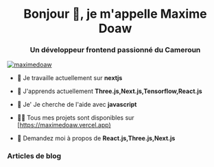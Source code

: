<h1 align="center">Bonjour 👋, je m'appelle Maxime Doaw</h1>
<h3 align="center">Un développeur frontend passionné du Cameroun</h3>

<p align="left"> <a href= "https://github.com/ryo-ma/github-profile-trophy"><img src="https://github-profile-trophy.vercel.app/?username=maximedoaw" alt="maximedoaw" / ></a> </p>

- 🔭 Je travaille actuellement sur **nextjs**

- 🌱 J'apprends actuellement **Three.js,Next.js,Tensorflow,React.js**

- 🤝 Je' Je cherche de l'aide avec **javascript**

- 👨‍💻 Tous mes projets sont disponibles sur [[https://maximedoaw.vercel.app)](https://maximedoaw.vercel.app
  )

- 💬 Demandez moi à propos de **React.js,Three.js,Next.js**

### Articles de blog
<!-- BLOG-POST-LIST:START -->
<!-- BLOG-POST-LIST:END - ->

<h3 align="left">Connectez-vous avec moi :</h3>
<p align="left">
<a href="https://dev.to/maxime doaw" target="blank"><img align="center" src="https://raw.githubusercontent.com/rahuldkjain/github-profile-readme-generator/master/src/images/icons/Social/devto.svg" alt="maxime doaw" height= "30" width="40" /></a>
<a href="https://twitter.com/maximedoaw" target="blank"><img align="center" src="https://raw .githubusercontent.com/rahuldkjain/github-profile-readme-generator/master/src/images/icons/Social/twitter.svg" alt="maximedoaw" height="30" width="40" /></a>
<a href="https://linkedin.com/in/maximedoaw" target="blank"><img align="center" src="https://raw.githubusercontent.com/rahuldkjain/github-profile-readme -generator/master/src/images/icons/Social/linked-in-alt.svg" alt="maximedoaw" height="30" width="40" /></a>
<a href="https:/ /fb.com/viktor licht" target="blank"><img align="center" src="https://raw.githubusercontent.com/rahuldkjain/github-profile-readme-generator/master/src/images/ icons/Social/facebook.svg" alt="viktor licht" height="30" width="40" /></a>
<a href="https://discord.gg/maxime doaw" target="blank "><img align="center" src="https://raw.githubusercontent.com/rahuldkjain/github-profile-readme-generator/master/src/images/icons/Social/discord.svg" alt="maxime doaw" height="30" width="40" /></a>
</p>

<h3 align="left">Langues et outils :</h3>
<h1 align="center">Bonjour 👋, je m'appelle Maxime Doaw</h1>
<h3 align="center">Un développeur frontend passionné du Cameroun</h3>

<p align="left"> <a href= "https://github.com/ryo-ma/github-profile-trophy"><img src="https://github-profile-trophy.vercel.app/?username=maximedoaw" alt="maximedoaw" / ></a> </p>

- 🔭 Je travaille actuellement sur **nextjs**

- 🌱 J'apprends actuellement **Three.js,Next.js,Tensorflow,React.js**

- 🤝 Je' Je cherche de l'aide avec **javascript**

- 👨‍💻 Tous mes projets sont disponibles sur [https://vercel.com/maximedoaw/portfolio](https://vercel.com/maximedoaw/portfolio)

- 💬 Demandez moi à propos de **React.js,Three.js,Next.js,Tensorflow**

### Articles de blog
<!-- BLOG-POST-LIST:START -->
<!-- BLOG-POST-LIST:END - ->

<h3 align="left">Connectez-vous avec moi :</h3>
<p align="left">
<a href="https://dev.to/maxime doaw" target="blank"><img align="center" src="https://raw.githubusercontent.com/rahuldkjain/github-profile-readme-generator/master/src/images/icons/Social/devto.svg" alt="maxime doaw" height= "30" width="40" /></a>
<a href="https://twitter.com/maximedoaw" target="blank"><img align="center" src="https://raw .githubusercontent.com/rahuldkjain/github-profile-readme-generator/master/src/images/icons/Social/twitter.svg" alt="maximedoaw" height="30" width="40" /></a>
<a href="https://linkedin.com/in/maximedoaw" target="blank"><img align="center" src="https://raw.githubusercontent.com/rahuldkjain/github-profile-readme -generator/master/src/images/icons/Social/linked-in-alt.svg" alt="maximedoaw" height="30" width="40" /></a>
<a href="https:/ /fb.com/viktor licht" target="blank"><img align="center" src="https://raw.githubusercontent.com/rahuldkjain/github-profile-readme-generator/master/src/images/ icons/Social/facebook.svg" alt="viktor licht" height="30" width="40" /></a>
<a href="https://discord.gg/maxime doaw" target="blank "><img align="center" src="https://raw.githubusercontent.com/rahuldkjain/github-profile-readme-generator/master/src/images/icons/Social/discord.svg" alt="maxime doaw" height="30" width="40" /></a>
</p>

<h3 align="left">Langues et outils :</h3>
<p align="left"> <a href="https://www.w3schools.com/css/" target="_blank" rel="noreferrer"> <img src="https://raw.githubusercontent. com/devicons/devicon/master/icons/css3/css3-original-wordmark.svg" alt="css3" width="40" height="40"/> </a> <a href="https:// www.djangoproject.com/" target="_blank" rel="noreferrer"> <img src="https://cdn.worldvectorlogo.com/logos/django.svg" alt="django" width="40" hauteur ="40"/> </a> <a href="https://www.figma.com/" target="_blank" rel="noreferrer"> <img src="https://www.vectorlogo. zone/logos/figma/figma-icon.svg" alt="figma" width="40" height="40"/> </a> <a href="https://firebase.google.com/" cible ="_blank" rel="noreferrer"> <img src="https://www.vectorlogo.zone/logos/firebase/firebase-icon.svg" alt="firebase" width="40" height="40" /> </a> <a href="https://git-scm.com/" target="_blank" rel="noreferrer"> <img src="https://www.vectorlogo.zone/logos/ git-scm/git-scm-icon.svg" alt="git" width="40" height="40"/> </a> <a href="https://www.w3.org/html/ " target="_blank" rel="noreferrer"> <img src="https://raw.githubusercontent.com/devicons/devicon/master/icons/html5/html5-original-wordmark.svg" alt="html5" width="40" height="40"/> </a> <a href="https://developer.mozilla.org/en-US/docs/Web/JavaScript" target="_blank" rel="noreferrer "> <img src="https://raw.githubusercontent.com/devicons/devicon/master/icons/javascript/javascript-original.svg" alt="javascript" width="40" height="40"/> </a> <a href="https://www.mongodb.com/" target="_blank" rel="noreferrer"> <img src="https://raw.githubusercontent.com/devicons/devicon/ master/icons/mongodb/mongodb-original-wordmark.svg" alt="mongodb" width="40" height="40"/> </a> <a href="https://www.mysql.com/ " target="_blank" rel="noreferrer"> <img src="https://raw.githubusercontent.com/devicons/devicon/master/icons/mysql/mysql-original-wordmark.svg" alt="mysql" width="40" height="40"/> </a> <a href="https://nextjs.org/" target="_blank" rel="noreferrer"> <img src="https://cdn.worldvectorlogo.com/logos/nextjs-2.svg" alt="nextjs" width="40" height="40"/> </a> <a href="https:/ /nodejs.org" target="_blank" rel="noreferrer"> <img src="https://raw.githubusercontent.com/devicons/devicon/master/icons/nodejs/nodejs-original-wordmark.svg" alt ="nodejs" width="40" height="40"/> </a> <a href="https://www.photoshop.com/fr" target="_blank" rel="noreferrer"> <img src="https://raw.githubusercontent.com/devicons/devicon/master/icons/photoshop/photoshop-line.svg" alt="photoshop" width="40" height="40"/> </a> <a href="https://www.python.org" target="_blank" rel="noreferrer"> <img src="https://raw.githubusercontent.com/devicons/devicon/master/icons/python /python-original.svg" alt="python" width="40" height="40"/> </a> <a href="https://reactjs.org/" target="_blank" rel=" noreferrer"> <img src="https://raw.githubusercontent.com/devicons/devicon/master/icons/react/react-original-wordmark.svg" alt="react" width="40" height="40 "/> </a> <a href="https://redux.js.org" target="_blank" rel="noreferrer"> <img src="https://raw.githubusercontent.com/devicons/ devicon/master/icons/redux/redux-original.svg" alt="redux" width="40" height="40"/> </a> <a href="https://tailwindcss.com/" cible ="_blank" rel="noreferrer"> <img src="https://www.vectorlogo.zone/logos/tailwindcss/tailwindcss-icon.svg" alt="tailwind" width="40" height="40" /> </a> <a href="https://www.tensorflow.org" target="_blank" rel="noreferrer"> <img src="https://www.vectorlogo.zone/logos/tensorflow /tensorflow-icon.svg" alt="tensorflow" width="40" height="40"/> </a> <a href="https://www.typescriptlang.org/" target="_blank" rel ="noreferrer"> <img src="https://raw.githubusercontent.com/devicons/devicon/master/icons/typescript/typescript-original.svg" alt="typescript" width="40" height="40"/> </a> </p>

<p><img align="center" src="https://github-readme-stats.vercel.app/api/top-langs?username=maximedoaw&show_icons=true&locale=en&layout=compact" alt="maximedoaw" /> </p>

<p><img align="center" src="https://github-readme-stats.vercel.app/api/top-langs?username=maximedoaw&show_icons=true&locale=en&layout=compact" alt="maximedoaw" /> </p>

